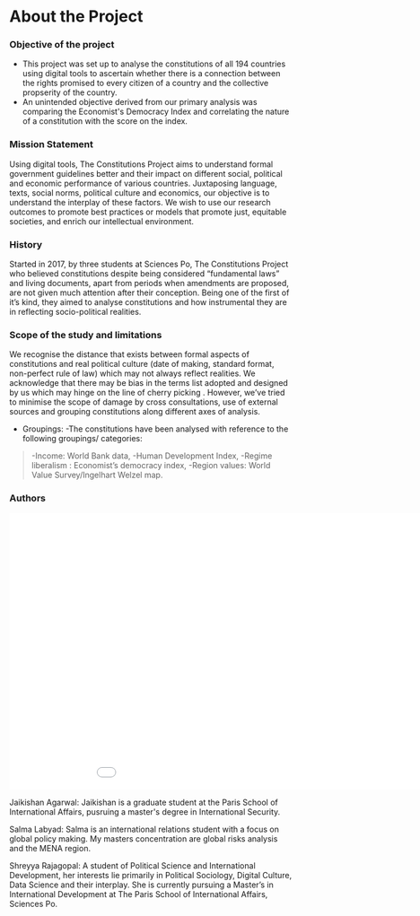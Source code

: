 # About the Project 

### Objective of the project
- This project was set up to  analyse the constitutions of all 194 countries using digital tools to ascertain whether there is a connection between the rights promised to every citizen of a country and the collective propserity of the country. 
- An unintended objective derived from our primary analysis was comparing the Economist's Democracy Index and correlating the nature of a constitution with the score on the index. 


### Mission Statement 
Using digital tools, The Constitutions Project aims to understand formal government guidelines better and their impact on different social, political and economic performance of various countries. Juxtaposing language, texts, social norms, political culture and economics, our objective is to understand the interplay of these factors. We wish to use our research outcomes to promote best practices or models that promote just, equitable societies, and enrich our intellectual environment.

### History 
Started in 2017, by three students at Sciences Po, The Constitutions Project who  believed constitutions despite being considered “fundamental laws” and living documents, apart from periods when amendments are proposed, are not given much attention after their conception.  Being one of the first of it’s kind, they aimed to analyse constitutions and how instrumental they are in reflecting socio-political realities. 

### Scope of the study and limitations
We recognise the distance  that exists between formal aspects of constitutions and real political culture (date of making, standard format, non-perfect rule of law) which may not always reflect realities. We acknowledge that there may be bias in the terms list adopted and designed by us which may hinge on the line of cherry picking . However, we’ve tried to minimise the scope of damage by cross consultations, use of external sources and grouping constitutions along different axes of analysis. 
- Groupings: 
-The constitutions have been analysed with reference to the following groupings/ categories: 
>-Income: World Bank data,
>-Human Development Index,
>-Regime liberalism : Economist’s democracy index,
>-Region values: World Value Survey/Ingelhart Welzel map.

### Authors 

<iframe src="/constitutionproject-1/assets/images/authors.png" frameborder="0" width="1000" height="493" allowfullscreen></iframe>

Jaikishan Agarwal: 
Jaikishan is a graduate student at the Paris School of International Affairs, pusruing a master's degree in International Security. 

Salma Labyad: 
Salma is an international relations student with a focus on global policy making. My masters concentration are global risks analysis and the MENA region.

Shreyya Rajagopal: 
A student of Political Science and International Development, her interests lie primarily in Political Sociology, Digital Culture, Data Science and their interplay. She is currently pursuing a Master’s in International Development at The Paris School of International Affairs, Sciences Po. 
